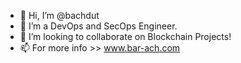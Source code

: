 - 👋 Hi, I’m @bachdut
- 👀 I’m a DevOps and SecOps Engineer.
- 💞️ I’m looking to collaborate on Blockchain Projects!
- 📫 For more info >> www.bar-ach.com

<!---
bachdut/bachdut is a ✨ special ✨ repository because its `README.md` (this file) appears on your GitHub profile.
You can click the Preview link to take a look at your changes.
--->
